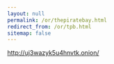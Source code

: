 ```yaml
---
layout: null
permalink: /or/thepiratebay.html
redirect_from: /or/tpb.html
sitemap: false
---
```


http://uj3wazyk5u4hnvtk.onion/

